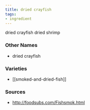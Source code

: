 ```yaml
---
title: dried crayfish
tags:
- ingredient
---
```

dried crayfish dried shrimp

### Other Names

* dried crayfish

### Varieties

* [[smoked-and-dried-fish]]

### Sources
* http://foodsubs.com/Fishsmok.html
